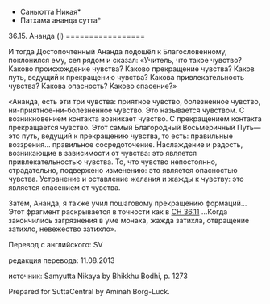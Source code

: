 * Саньютта Никая*
* Патхама ананда сутта*

36\.15\. Ананда \(I\)
\=\=\=\=\=\=\=\=\=\=\=\=\=\=\=\=\=

И тогда Достопочтенный Ананда подошёл к Благословенному, поклонился ему, сел рядом и сказал: «Учитель, что такое чувство? Каково происхождение чувства? Каково прекращение чувства? Каков путь, ведущий к прекращению чувства? Какова привлекательность чувства? Какова опасность? Каково спасение?»

«Ананда, есть эти три чувства: приятное чувство, болезненное чувство, ни\-приятное\-ни\-болезненное чувство\. Это называется чувством\. С возникновением контакта возникает чувство\. С прекращением контакта прекращается чувство\. Этот самый Благородный Восьмеричный Путь—это путь, ведущий к прекращению чувства, то есть: правильные воззрения… правильное сосредоточение\. Наслаждение и радость, возникающие в зависимости от чувства: это является привлекательностью чувства\. То, что чувство непостоянно, страдательно, подвержено изменению: это является опасностью чувства\. Устранение и оставление желания и жажды к чувству: это является спасением от чувства\.

Затем, Ананда, я также учил пошаговому прекращению формаций… Этот фрагмент раскрывается в точности как в [СН 36\.11](/sn36\.11/ru/sv) …Когда закончились загрязнения в уме монаха, жажда затихла, отвращение затихло, невежество затихло»\.

Перевод с английского: SV

редакция перевода: 11\.08\.2013

источник: Samyutta Nikaya by Bhikkhu Bodhi, p\. 1273

Prepared for SuttaCentral by Aminah Borg\-Luck\.